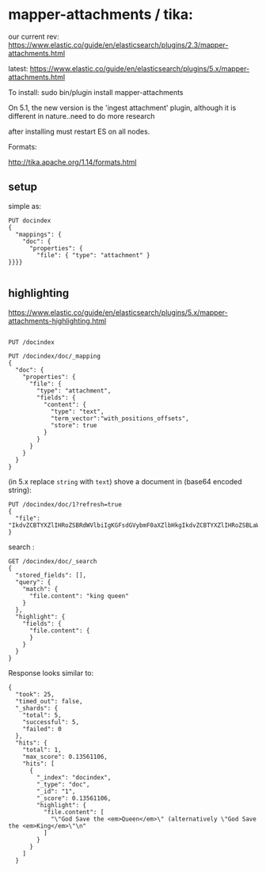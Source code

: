 
# mapper-attachments / tika:

our current rev:
https://www.elastic.co/guide/en/elasticsearch/plugins/2.3/mapper-attachments.html

latest:
https://www.elastic.co/guide/en/elasticsearch/plugins/5.x/mapper-attachments.html


To install:
		sudo bin/plugin install mapper-attachments

On 5.1, the new version is the 'ingest attachment' plugin, although it is different in nature..need to do more research

after installing must restart ES on all nodes.


Formats:

http://tika.apache.org/1.14/formats.html


## setup


simple as:

```
PUT docindex
{
  "mappings": {
    "doc": {
      "properties": {
        "file": { "type": "attachment" }
}}}}


```





## highlighting

https://www.elastic.co/guide/en/elasticsearch/plugins/5.x/mapper-attachments-highlighting.html


```

PUT /docindex

PUT /docindex/doc/_mapping
{
  "doc": {
    "properties": {
      "file": {
        "type": "attachment",
        "fields": {
          "content": {
            "type": "text",
            "term_vector":"with_positions_offsets",
            "store": true
          }
        }
      }
    }
  }
}
```
(in 5.x replace `string` with `text`)
shove a document in (base64 encoded string):
```
PUT /docindex/doc/1?refresh=true
{
  "file": "IkdvZCBTYXZlIHRoZSBRdWVlbiIgKGFsdGVybmF0aXZlbHkgIkdvZCBTYXZlIHRoZSBLaW5nIg=="
}
```
search :
```
GET /docindex/doc/_search
{
  "stored_fields": [],
  "query": {
    "match": {
      "file.content": "king queen"
    }
  },
  "highlight": {
    "fields": {
      "file.content": {
      }
    }
  }
}
```


Response looks similar to:

```
{
  "took": 25,
  "timed_out": false,
  "_shards": {
    "total": 5,
    "successful": 5,
    "failed": 0
  },
  "hits": {
    "total": 1,
    "max_score": 0.13561106,
    "hits": [
      {
        "_index": "docindex",
        "_type": "doc",
        "_id": "1",
        "_score": 0.13561106,
        "highlight": {
          "file.content": [
            "\"God Save the <em>Queen</em>\" (alternatively \"God Save the <em>King</em>\"\n"
          ]
        }
      }
    ]
  }
```
